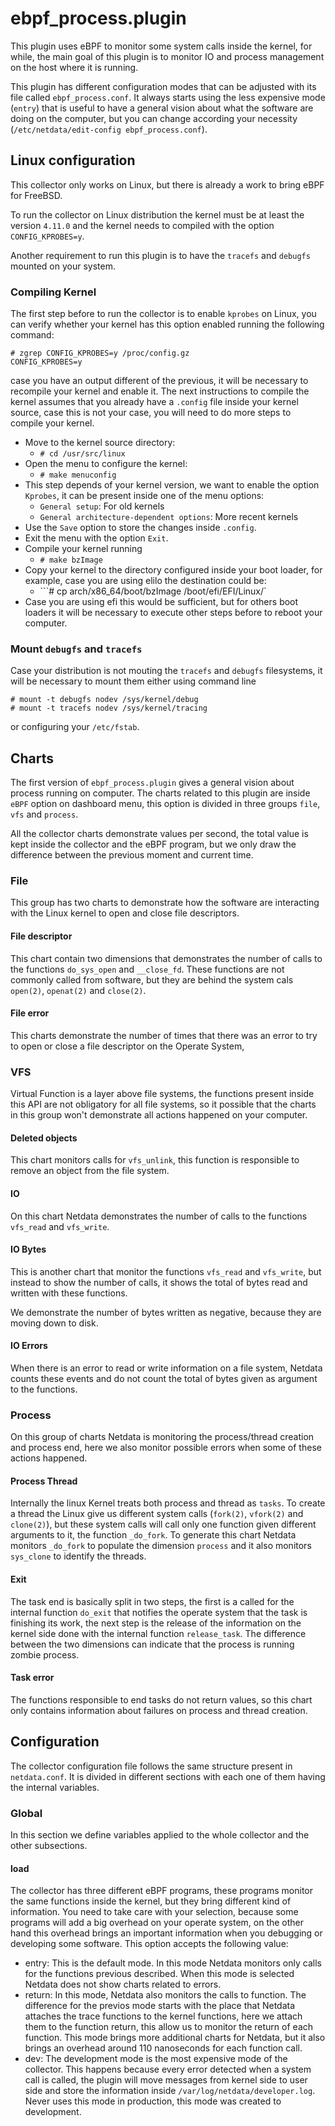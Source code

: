 # ebpf_process.plugin

This plugin uses eBPF to monitor some system calls inside the kernel, for while, the main goal of this plugin is to monitor
IO and process management on the host where it is running.

This plugin has different configuration modes that can be adjusted with its file called `ebpf_process.conf`. It always starts
using the less expensive mode (`entry`) that is useful to have a general vision about what the software are doing on the
computer, but you can change according your necessity (`/etc/netdata/edit-config ebpf_process.conf`).

## Linux configuration

This collector only works on Linux, but there is already a work to bring eBPF for FreeBSD. 

To run the collector on Linux distribution the kernel must be at least the version `4.11.0` and the kernel needs to compiled
with the option `CONFIG_KPROBES=y`.

Another requirement to run this plugin is to have the `tracefs` and `debugfs` mounted on your system.

### Compiling Kernel

The first step before to run the collector is to enable `kprobes` on Linux, you can verify whether your kernel has this option
enabled running the following command:

```
# zgrep CONFIG_KPROBES=y /proc/config.gz
CONFIG_KPROBES=y
```

case you have an output different of the previous, it will be necessary to recompile your kernel and enable it. The next 
instructions to compile the kernel assumes that you already have a `.config` file inside your kernel source, case this is
not your case, you will need to do more steps to compile your kernel.

-   Move to the kernel source directory: 
    -   ```# cd /usr/src/linux```
-   Open the menu to configure the kernel:
    -   ```# make menuconfig ```
-   This step depends of your kernel version, we want to enable the option `Kprobes`, it can be present inside one of 
the menu options:
    -   `General setup`: For old kernels
    -   `General architecture-dependent options`: More recent kernels
-   Use the `Save` option to store the changes inside `.config`.
-   Exit the menu with the option `Exit`.
-   Compile your kernel running
    -   ```# make bzImage```
-   Copy your kernel to the directory configured inside your boot loader, for example, case you are using elilo the destination
could be:
    -    ```# cp arch/x86_64/boot/bzImage /boot/efi/EFI/Linux/`    
-   Case you are using efi this would be sufficient, but for others boot loaders it will be necessary to execute other steps
before to reboot your computer.    

### Mount `debugfs` and `tracefs`

Case your distribution is not mouting the `tracefs` and `debugfs` filesystems, it will be necessary to mount them either 
using command line

```
# mount -t debugfs nodev /sys/kernel/debug
# mount -t tracefs nodev /sys/kernel/tracing
```

or configuring your `/etc/fstab`. 

## Charts

The first version of `ebpf_process.plugin` gives a general vision about process running on computer. The charts related to
this plugin are inside `eBPF` option on dashboard menu, this option is divided in three groups `file`, `vfs` and 
`process`.

All the collector charts demonstrate values per second, the total value is kept inside the collector and the eBPF program,
but we only draw the difference between the previous moment and current time.

### File

This group has two charts to demonstrate how the software are interacting with the Linux kernel to open and close file 
descriptors.

#### File descriptor

This chart contain two dimensions that demonstrates the number of calls to the functions `do_sys_open` and `__close_fd`. 
These functions are not commonly called from software, but they are behind the system cals `open(2)`, `openat(2)` and
 `close(2)`.

#### File error

This charts demonstrate the number of times that there was an error to try to open or close a file descriptor on the
 Operate System,
 
### VFS

Virtual Function is a layer above file systems, the functions present inside this API are not obligatory for all file systems,
so it possible that the charts in this group won't demonstrate all actions happened on your computer.

#### Deleted objects

This chart monitors calls for `vfs_unlink`, this function is responsible to remove an object from the file system. 

#### IO

On this chart Netdata demonstrates the number of calls to the functions `vfs_read` and `vfs_write`.

#### IO Bytes

This is another chart that monitor the functions `vfs_read` and `vfs_write`, but instead to show the number of calls, it 
 shows the total of bytes read and written with these functions.
 
We demonstrate the number of bytes written as negative, because they are moving down to disk.
 
#### IO Errors

When there is an error to read or write information on a file system, Netdata counts these events and do not count the total
of bytes given as argument to the functions. 

### Process

On this group of charts Netdata is monitoring the process/thread creation and process end, here we also monitor possible
errors when some of these actions happened. 
 
#### Process Thread

Internally the linux Kernel treats both process and thread as `tasks`. To create a thread the Linux give us different
system calls (`fork(2)`, `vfork(2)` and `clone(2)`), but these system calls will call only one function given different
arguments to it, the function `_do_fork`. To generate this chart Netdata monitors `_do_fork` to populate the dimension
`process` and it also monitors `sys_clone` to identify the threads.

#### Exit

The task end is basically split in two steps, the first is a called for the internal function `do_exit` that notifies the operate
system that the task is finishing its work, the next step is the release of the information on the kernel side done with the
internal function `release_task`. The difference between the two dimensions can indicate that the process is running zombie
process.

#### Task error

The functions responsible to end tasks do not return values, so this chart only contains information about failures on process
and thread creation.

## Configuration

The collector configuration file follows the same structure present in `netdata.conf`. It is divided in different sections
with each one of them having the internal variables.

### Global

In this section we define variables applied to the whole collector and the other subsections.

#### load

The collector has three different eBPF programs, these programs monitor the same functions inside the kernel, but they bring 
different kind of information. You need to take care with your selection, because some programs will add a big overhead
on your operate system, on the other hand this overhead brings an important information when you debugging or developing 
some software. This option accepts the following value:

-   entry: This is the default mode. In this mode Netdata monitors only calls for the functions previous described. When
 this mode is selected Netdata does not show charts related to errors.
-   return: In this mode, Netdata also monitors the calls to function. The difference for the previos mode starts with
 the place that Netdata attaches the trace functions to the kernel functions, here we attach them to the function return, 
 this allow us to monitor the return of each function. This mode brings more additional charts for Netdata, but it also
 brings an overhead around 110 nanoseconds for each function call.
-   dev: The development mode is the most expensive mode of the collector. This happens because every error detected when
a system call is called, the plugin will move messages from kernel side to user side and store the information inside
`/var/log/netdata/developer.log`. Never uses this mode in production, this mode was created to development.
